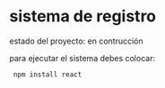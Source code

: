 <h1>sistema de registro</h1>

estado del proyecto: en contrucción


para ejecutar el sistema debes colocar:

```  npm install react ```

